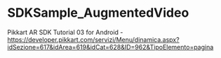 # SDKSample_AugmentedVideo
Pikkart AR SDK Tutorial 03 for Android - 
https://developer.pikkart.com/servizi/Menu/dinamica.aspx?idSezione=617&idArea=619&idCat=628&ID=962&TipoElemento=pagina
